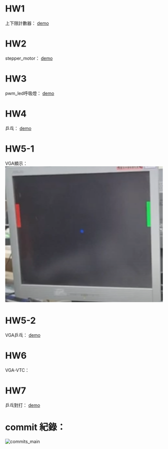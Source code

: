 # HW1 
上下限計數器：
[demo](https://www.youtube.com/watch?v=auDCN3skkN4)

# HW2
stepper_motor：
[demo](https://github.com/CCH147/FPGA_Course/tree/main/HW2)

# HW3
pwm_led呼吸燈：
[demo](https://youtu.be/oMZndBusOd8)

# HW4
乒乓：
[demo](https://youtu.be/_GDvLpNtLqQ)

# HW5-1
VGA顯示：
![image](https://github.com/CCH147/FPGA_Course/blob/678aede65250857588a43c801dbe50ccc2b88a55/HW5/result.png)

# HW5-2
VGA乒乓：
[demo](https://youtu.be/EF9Im5Y13n8)

# HW6
VGA-VTC：

# HW7
乒乓對打：
[demo](https://youtu.be/7kogg_nL-Hs)

  
# commit 紀錄：
![commits_main](https://github.com/user-attachments/assets/864fcdc2-98ab-4832-b845-b5ca87d236a4)
